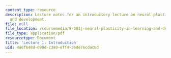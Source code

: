 ```yaml
---
content_type: resource
description: Lecture notes for an introductory lecture on neural plasticity in learning
  and development.
file: null
file_location: /coursemedia/9-301j-neural-plasticity-in-learning-and-development-spring-2002/4a6f648d090dc390eff456de76cdac6d_lecture_1_Notes.pdf
file_type: application/pdf
resourcetype: Document
title: 'Lecture 1: Introduction'
uid: 4a6f648d-090d-c390-eff4-56de76cdac6d
---
```


